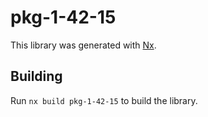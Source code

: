 # pkg-1-42-15

This library was generated with [Nx](https://nx.dev).

## Building

Run `nx build pkg-1-42-15` to build the library.
